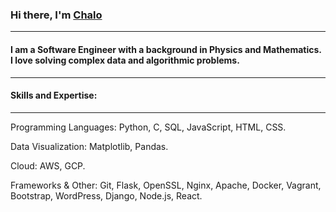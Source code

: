 ### Hi there, I'm [Chalo](https://www.linkedin.com/in/emmanuel-musyoka-chalo-211336183?lipi=urn%3Ali%3Apage%3Ad_flagship3_profile_view_base_contact_details%3BpxhCAK%2F%2FRDKxcYdy8E0GWw%3D%3D "LinkedIn")
---
#### I am a Software Engineer with a background in Physics and Mathematics. I love solving complex data and algorithmic problems.
---
#### Skills and Expertise:
---

Programming Languages: Python, C, SQL, JavaScript, HTML, CSS.

Data Visualization: Matplotlib, Pandas.

Cloud: AWS, GCP.

Frameworks & Other: Git, Flask, OpenSSL, Nginx, Apache, Docker, Vagrant, Bootstrap, WordPress, Django, Node.js, React.
